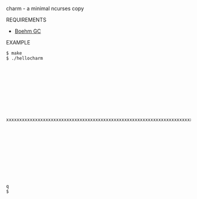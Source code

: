 charm - a minimal ncurses copy

REQUIREMENTS

 - [Boehm GC](http://www.hpl.hp.com/personal/Hans_Boehm/gc/)

EXAMPLE

	$ make
	$ ./hellocharm
	
	
	
	
	
	
	
	
	
	
	
	xxxxxxxxxxxxxxxxxxxxxxxxxxxxxxxxxxxxxxxxxxxxxxxxxxxxxxxxxxxxxxxxxxxxxxxxxxxxxxxxxxxxxxxxxxxxxxxxxxxxxxxxxxxxxxxxxxxxxxxxxxxxx
	
	
	
	
	
	
	
	
	
	
	
	
	q
	$